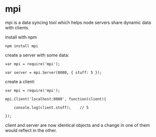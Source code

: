 # mpi

mpi is a data syncing tool which helps node servers share dynamic data with clients.

install with npm

    npm install mpi

create a server with some data:
     
    var mpi = require('mpi');
    
    var server = mpi.Server(8080, { stuff: 5 });

create a client:
    
    var mpi = require('mpi');
    
    mpi.Client('localhost:8080', function(client){
        
        console.log(client.stuff);    // 5
        
    });
    
client and server are now identical objects and a change in one of them would reflect in the other.

